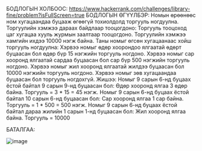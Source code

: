 БОДЛОГЫН ХОЛБООС: https://www.hackerrank.com/challenges/library-fine/problem?isFullScreen=true
БОДЛОГЫН ӨГҮҮЛБЭР:
Номын өрөөнөөс ном хугацаандаа буцааж өгөөгүй тохиолдолд торгууль ногдуулна. Торгуулийн хэмжээ дараах байдлаар тооцогдоно:
Торгууль тооцоход цаг хугацаа хууль журмын заалтаар тооцогдоно. Торгуулийн хэмжээ хамгийн ихдээ 10000 нэгж байна.
Таны номыг өгсөн хугацаанаас хойш торгууль ногдуулна:
Хэрвээ номыг өдөр хоорондоо ялгаатай өдөрт буцаасан бол өдөр бүр 15 нэгжийн торгууль ногдоно.
Хэрвээ номыг сар хооронд ялгаатай сардаа буцаасан бол сар бүр 500 нэгжийн торгууль ногдоно.
Хэрвээ номыг жил хооронд ялгаатай жилдээ буцаасан бол 10000 нэгжийн торгууль ногдоно.
Хэрвээ номыг зөв хугацаандаа буцаасан бол торгууль ногдохгүй.
Жишээ:
Номыг 9 сарын 6-нд буцаах ёстой байтал 9 сарын 9-нд буцаасан бол:
Өдөр хооронд ялгаа 3 өдөр байна.
Торгууль = 3 * 15 = 45 нэгж.
Номыг 9 сарын 6-нд буцаах ёстой байтал 10 сарын 6-нд буцаасан бол:
Сар хооронд ялгаа 1 сар байна.
Торгууль = 1 * 500 = 500 нэгж.
Номыг 9 сарын 6-нд буцаах ёстой байтал дараа жилийн 1 сарын 1-нд буцаасан бол:
Жил хооронд ялгаа байна.
Торгууль = 10000 


БАТАЛГАА:

 ![image](https://github.com/user-attachments/assets/a00213a4-79a4-429e-97f5-c2c84fede82f)
